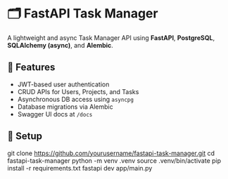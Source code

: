 # 🗂️ FastAPI Task Manager

A lightweight and async Task Manager API using **FastAPI**, **PostgreSQL**, **SQLAlchemy (async)**, and **Alembic**.

## 🚀 Features

- JWT-based user authentication
- CRUD APIs for Users, Projects, and Tasks
- Asynchronous DB access using `asyncpg`
- Database migrations via Alembic
- Swagger UI docs at `/docs`

## 🔧 Setup

git clone https://github.com/yourusername/fastapi-task-manager.git
cd fastapi-task-manager
python -m venv .venv
source .venv/bin/activate
pip install -r requirements.txt
fastapi dev app/main.py
